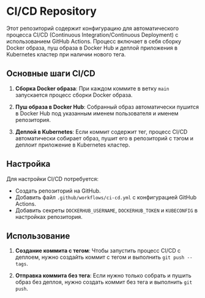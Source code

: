 # CI/CD Repository

Этот репозиторий содержит конфигурацию для автоматического процесса CI/CD (Continuous Integration/Continuous Deployment) с использованием GitHub Actions. Процесс включает в себя сборку Docker образа, пуш образа в Docker Hub и деплой приложения в Kubernetes кластер при наличии нового тега.

## Основные шаги CI/CD

1. **Сборка Docker образа**: При каждом коммите в ветку `main` запускается процесс сборки Docker образа.

2. **Пуш образа в Docker Hub**: Собранный образ автоматически пушится в Docker Hub под указанным именем пользователя и именем репозитория.

3. **Деплой в Kubernetes**: Если коммит содержит тег, процесс CI/CD автоматически собирает образ, пушит его в репозиторий с тэгом и деплоит приложение в Kubernetes кластер.

## Настройка

Для настройки CI/CD потребуется:

- Создать репозиторий на GitHub.
- Добавить файл `.github/workflows/ci-cd.yml` с конфигурацией GitHub Actions.
- Добавить секреты `DOCKERHUB_USERNAME`, `DOCKERHUB_TOKEN` и `KUBECONFIG` в настройках репозитория.

## Использование

1. **Создание коммита с тегом**: Чтобы запустить процесс CI/CD с деплоем, нужно создайть коммит с тегом и выполнить `git push --tags`.

2. **Отправка коммита без тега**: Если нужно только собрать и пушить образ без деплоя, нужно создать коммит без тега и выполнить `git push`.
